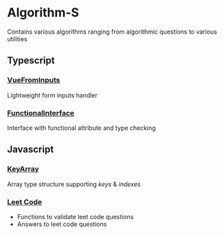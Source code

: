 # Algorithm-S

Contains various algorithms ranging from algorithmic questions to various utilities

## Typescript

### [VueFromInputs](https://github.com/ormizj/algorithm-s/blob/master/typescript/src/framework/vue/classes/FormInputs.ts)

Lightweight form inputs handler

### [FunctionalInterface](https://github.com/ormizj/algorithm-s/blob/master/typescript/src/boilerplate/FunctionalInterface.ts)

Interface with functional attribute and type checking

## Javascript

### [KeyArray](https://github.com/spiderpig60/algorithm-s/blob/master/javascript/src/classes/KeyArray.js)

Array type structure supporting _keys_ & _indexes_

### [Leet Code](https://github.com/spiderpig60/algorithm-s/tree/master/javascript/src/leet-code)

- Functions to validate leet code questions
- Answers to leet code questions
